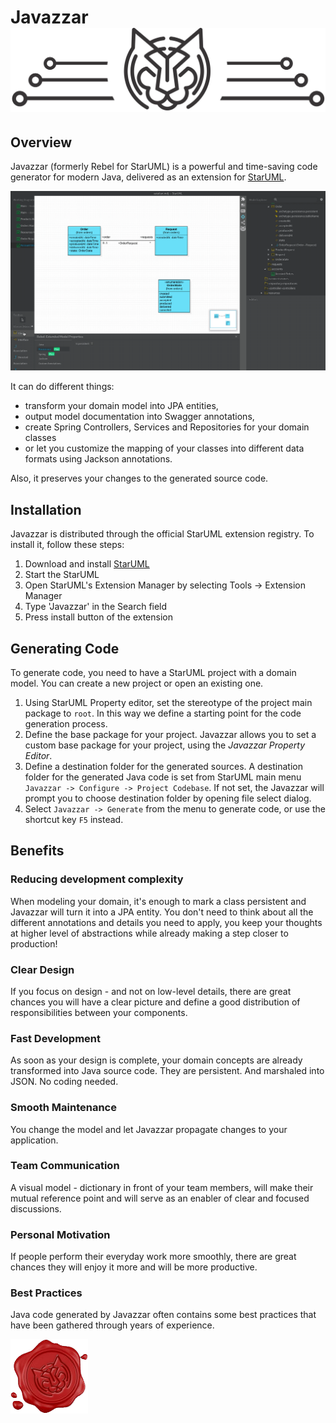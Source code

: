 # Javazzar![Javazzar Logo](/docs/resources/javazzar-logo.png)

## Overview
Javazzar (formerly Rebel for StarUML) is a powerful and time-saving code generator for modern Java, delivered as an extension for [StarUML](https://staruml.io/). 

![Javazzar](/docs/resources/transform-domain-model.gif)

It can do different things: 
* transform your domain model into JPA entities,
* output model documentation into Swagger annotations, 
* create Spring Controllers, Services and Repositories for your domain classes 
* or let you customize the mapping of your classes into different data formats using Jackson annotations. 

Also, it preserves your changes to the generated source code.

## Installation
Javazzar is distributed through the official StarUML extension registry. To install it, follow these steps:

1. Download and install [StarUML](https://staruml.io/)
2. Start the StarUML
3. Open StarUML's Extension Manager by selecting Tools -> Extension Manager
4. Type 'Javazzar' in the Search field
5. Press install button of the extension

## Generating Code 
To generate code, you need to have a StarUML project with a domain model. You can create a new project or open an existing one.

1. Using StarUML Property editor, set the stereotype of the project main package to `root`.
   In this way we define a starting point for the code generation process.
2. Define the base package for your project. Javazzar allows you to set a custom base package for your project, using the _Javazzar Property Editor_.
3. Define a destination folder for the generated sources. A destination folder for the generated Java code is set from StarUML main menu ```Javazzar -> Configure -> Project Codebase```. If not set, the Javazzar will prompt you to choose destination folder by opening file select dialog.
4. Select ```Javazzar -> Generate``` from the menu to generate code, or use the shortcut key ```F5``` instead.

## Benefits
### Reducing development complexity
When modeling your domain, it's enough to mark a class persistent and Javazzar will turn it into a JPA entity. You don't need to think about all the different annotations and details you need to apply, you keep your thoughts at higher level of abstractions while already making a step closer to production! 
### Clear Design
If you focus on design - and not on low-level details, there are great chances you will have a clear picture and define a good distribution of responsibilities between your components.
### Fast Development
As soon as your design is complete, your domain concepts are already transformed into Java source code. They are persistent. And marshaled into JSON. No coding needed.
### Smooth Maintenance
You change the model and let Javazzar propagate changes to your application.
### Team Communication
A visual model - dictionary in front of your team members, will make their mutual reference point and will serve as an enabler of clear and focused discussions.
### Personal Motivation
If people perform their everyday work more smoothly, there are great chances they will enjoy it more and will be more productive.
### Best Practices
Java code generated by Javazzar often contains some best practices that have been gathered through years of experience.

![Javazzar](docs/resources/stamp.png)
